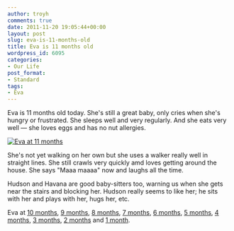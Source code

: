 ```yaml
---
author: troyh
comments: true
date: 2011-11-20 19:05:44+00:00
layout: post
slug: eva-is-11-months-old
title: Eva is 11 months old
wordpress_id: 6095
categories:
- Our Life
post_format:
- Standard
tags:
- Eva
---
```


Eva is 11 months old today. She's still a great baby, only cries when she's hungry or frustrated. She sleeps well and very regularly. And she eats very well — she loves eggs and has no nut allergies.

[![Eva at 11 months](http://farm7.staticflickr.com/6097/6378245391_202cc3039e.jpg)](http://www.flickr.com/photos/troyh/6378245391/)

<!-- more -->

She's not yet walking on her own but she uses a walker really well in straight lines. She still crawls very quickly amd loves getting around the house. She says "Maaa maaaa" now and laughs all the time.

Hudson and Havana are good baby-sitters too, warning us when she gets near the stairs and blocking her. Hudson really seems to like her; he sits with her and plays with her, hugs her, etc.

Eva at [10 months](http://troyandgay.com/2011/10/20/eva-is-10-months-old/), [9 months](http://troyandgay.com/2011/09/20/eva-is-9-months-old/), [8 months](http://troyandgay.com/2011/08/20/eva-at-8-months/), [7 months](http://troyandgay.com/2011/07/20/eva-is-7-months-old/), [6 months](http://troyandgay.com/2011/06/20/eva-is-6-months-old/), [5 months](http://troyandgay.com/2011/05/20/eva-at-5-months/), [4 months](http://troyandgay.com/2011/04/20/evas-4-month-update/), [3 months](http://troyandgay.com/2011/03/20/eva-is-3-months-old/), [2 months](http://troyandgay.com/2011/02/20/evas-2-months-old/) and [1 month](http://troyandgay.com/2011/01/20/eva-at-1-month/).
